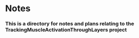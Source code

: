 # Notes

### This is a directory for notes and plans relating to the TrackingMuscleActivationThroughLayers project


